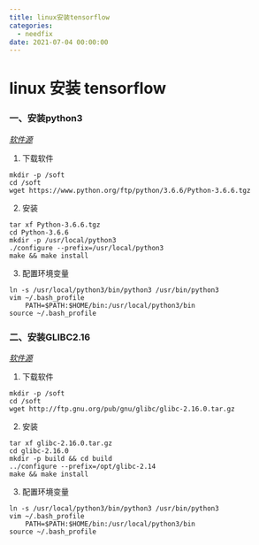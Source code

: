 ```yaml
---
title: linux安装tensorflow
categories:
  - needfix
date: 2021-07-04 00:00:00
---
```

# linux 安装 tensorflow

### 一、安装python3

*[软件源](https://www.python.org/ftp/python)*

1. 下载软件
```shell
mkdir -p /soft 
cd /soft 
wget https://www.python.org/ftp/python/3.6.6/Python-3.6.6.tgz
```
2. 安装
```shell
tar xf Python-3.6.6.tgz
cd Python-3.6.6
mkdir -p /usr/local/python3
./configure --prefix=/usr/local/python3
make && make install
```
3. 配置环境变量
```shell
ln -s /usr/local/python3/bin/python3 /usr/bin/python3
vim ~/.bash_profile
	PATH=$PATH:$HOME/bin:/usr/local/python3/bin
source ~/.bash_profile
```

### 二、安装GLIBC2.16

*[软件源](http://ftp.gnu.org/pub/gnu/glibc/)*

1. 下载软件

``` shell
mkdir -p /soft 
cd /soft 
wget http://ftp.gnu.org/pub/gnu/glibc/glibc-2.16.0.tar.gz
```
2. 安装
```shell
tar xf glibc-2.16.0.tar.gz
cd glibc-2.16.0
mkdir -p build && cd build
../configure --prefix=/opt/glibc-2.14 
make && make install
```
3. 配置环境变量
```shell
ln -s /usr/local/python3/bin/python3 /usr/bin/python3
vim ~/.bash_profile
	PATH=$PATH:$HOME/bin:/usr/local/python3/bin
source ~/.bash_profile
```
